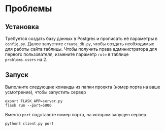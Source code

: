 # Проблемы

## Установка

Требуется создать базу данных в Postgres и прописать её параметры в ``config.py``. 
Далее запустите ``create_db.py``, чтобы создать необходимые для работы сайта таблицы.
Чтобы получить права администратора для первого пользователя, 
измените параметр ``role`` в таблице ``problems.users`` на 2.

## Запуск

Выполните следующие команды из папки проекта (номер порта на ваше усмотрение), чтобы запустить сервер

````
export FLASK_APP=server.py
flask run --port=5000
````

Вместо ``port`` подставьте номер порта, на котором запущен сервер.

````
python3 client.py port
````
